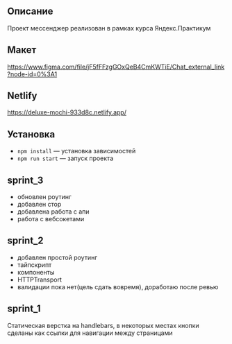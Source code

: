 ## Описание
Проект мессенджер реализован в рамках курса Яндекс.Практикум

## Макет
https://www.figma.com/file/jF5fFFzgGOxQeB4CmKWTiE/Chat_external_link?node-id=0%3A1

## Netlify
https://deluxe-mochi-933d8c.netlify.app/

## Установка
- `npm install` — установка зависимостей
- `npm run start` — запуск проекта

## sprint_3
- обновлен роутинг
- добавлен стор
- добавлена работа с апи
- работа с вебсокетами

## sprint_2
  - добавлен простой роутинг
  - тайпскрипт
  - компоненты
  - HTTPTransport
  - валидации пока нет(цель сдать вовремя), доработаю после ревью

## sprint_1
Статическая верстка на handlebars, в некоторых местах кнопки сделаны как ссылки для навигации между страницами
